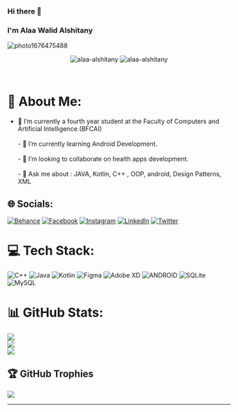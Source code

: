 ### Hi there 👋
### I'm Alaa Walid Alshitany

![photo1676475488](https://user-images.githubusercontent.com/71197108/223278747-eb9407c8-770c-42a2-8fef-0352f21a381a.jpeg)
<br>

<p align="center"> <img src="https://komarev.com/ghpvc/?username=alaa-alshitany&label=Profile%20views&color=0e75b6&style=flat" alt="alaa-alshitany" />
		   <img src="https://img.shields.io/github/followers/alaa-alshitany?label=Followers" alt="alaa-alshitany" />
</p>

<br/>


# 💫 About Me:
- 🔭 I’m currently a fourth year student at the Faculty of Computers and Artificial Intelligence.(BFCAI)<br><br>- 🌱 I’m currently learning Android Development.<br><br>- 👯 I’m looking to collaborate on health apps development.<br><br>- 💬 Ask me about : JAVA, Kotlin, C++ , OOP, android, Design Patterns, XML


## 🌐 Socials:
[![Behance](https://img.shields.io/badge/Behance-1769ff?logo=behance&logoColor=white)](https://www.behance.net/alaa2alshi31cd/)
[![Facebook](https://img.shields.io/badge/Facebook-%231877F2.svg?logo=Facebook&logoColor=white)](https://facebook.com/alaa.alshitany) 
[![Instagram](https://img.shields.io/badge/Instagram-%23E4405F.svg?logo=Instagram&logoColor=white)](https://instagram.com/alaa.alshitany) 
[![LinkedIn](https://img.shields.io/badge/LinkedIn-%230077B5.svg?logo=linkedin&logoColor=white)](https://www.linkedin.com/in/alaa-alshitany-916a91203/)
[![Twitter](https://img.shields.io/badge/Twitter-%231DA1F2.svg?logo=Twitter&logoColor=white)](https://twitter.com/AAlshitany) 

# 💻 Tech Stack:
![C++](https://img.shields.io/badge/c++-%2300599C.svg?style=plastic&logo=c%2B%2B&logoColor=white) ![Java](https://img.shields.io/badge/java-%23ED8B00.svg?style=plastic&logo=java&logoColor=white) ![Kotlin](https://img.shields.io/badge/kotlin-%230095D5.svg?style=plastic&logo=kotlin&logoColor=white) 	![Figma](https://img.shields.io/badge/figma-%23F24E1E.svg?style=plastic&logo=figma&logoColor=white) ![Adobe XD](https://img.shields.io/badge/Adobe%20XD-470137?style=plastic&logo=Adobe%20XD&logoColor=#FF61F6) ![ANDROID](https://img.shields.io/badge/android-%2320232a.svg?style=plastic&logo=android&logoColor=%a4c639) ![SQLite](https://img.shields.io/badge/sqlite-%2307405e.svg?style=plastic&logo=sqlite&logoColor=white) ![MySQL](https://img.shields.io/badge/mysql-%2300f.svg?style=plastic&logo=mysql&logoColor=white)
# 📊 GitHub Stats:
![](https://github-readme-stats.vercel.app/api?username=alaa-alshitany&theme=default&hide_border=false&include_all_commits=false&count_private=false)<br/>
![](https://github-readme-streak-stats.herokuapp.com/?user=alaa-alshitany&theme=default&hide_border=false)<br/>
![](https://github-readme-stats.vercel.app/api/top-langs/?username=alaa-alshitany&theme=default&hide_border=false&include_all_commits=false&count_private=false&layout=compact)

## 🏆 GitHub Trophies
![](https://github-profile-trophy.vercel.app/?username=alaa-alshitany&theme=flat&no-frame=false&no-bg=true&margin-w=4)

---


<!-- Proudly created with GPRM ( https://gprm.itsvg.in ) -->

